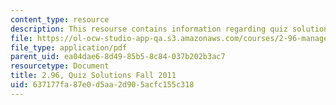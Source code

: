 ```yaml
---
content_type: resource
description: This resourse contains information regarding quiz solutions fall 2011.
file: https://ol-ocw-studio-app-qa.s3.amazonaws.com/courses/2-96-management-in-engineering-fall-2012/637177fa87e0d5aa2d905acfc155c318_MIT2_96F12_quiz11s.pdf
file_type: application/pdf
parent_uid: ea04dae6-8d49-85b5-8c84-037b202b3ac7
resourcetype: Document
title: 2.96, Quiz Solutions Fall 2011
uid: 637177fa-87e0-d5aa-2d90-5acfc155c318
---
```


